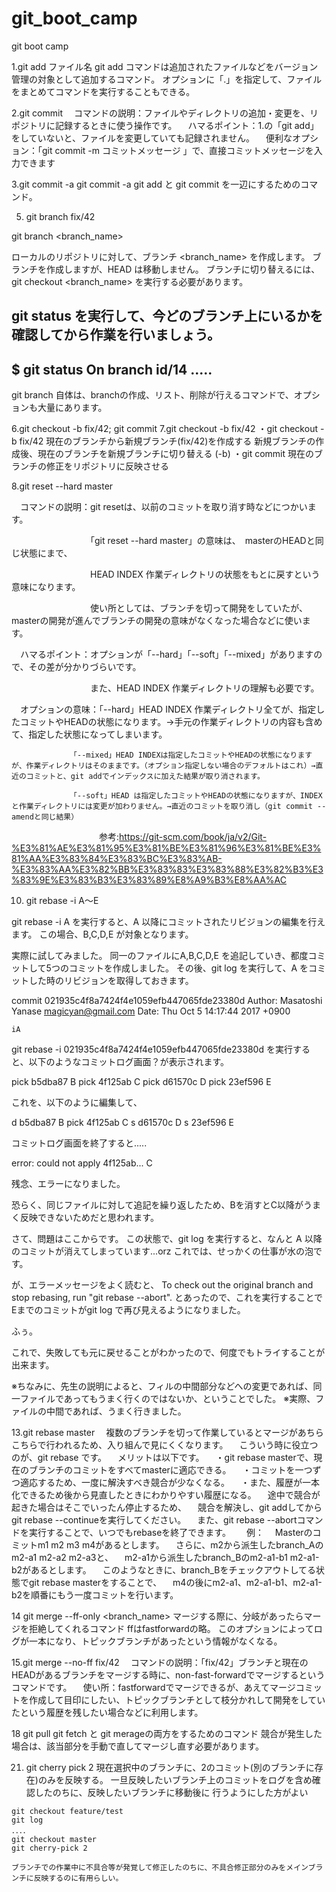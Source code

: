 # git_boot_camp
git boot camp

1.git add ファイル名
git add コマンドは追加されたファイルなどをバージョン管理の対象として追加するコマンド。
オプションに「.」を指定して、ファイルをまとめてコマンドを実行することもできる。


2.git commit
　コマンドの説明：ファイルやディレクトリの追加・変更を、リポジトリに記録するときに使う操作です。
　ハマるポイント：1.の「git add」をしていないと、ファイルを変更していても記録されません。
　便利なオプション：「git commit -m コミットメッセージ 」で、直接コミットメッセージを入力できます

3.git commit -a
git commit -a
git add と git commit を一辺にするためのコマンド。


5. git branch fix/42

git branch <branch_name>

ローカルのリポジトリに対して、ブランチ <branch_name> を作成します。
ブランチを作成しますが、HEAD は移動しません。
ブランチに切り替えるには、git checkout <branch_name> を実行する必要があります。

git status を実行して、今どのブランチ上にいるかを確認してから作業を行いましょう。
----------------
$ git status
On branch id/14
.....
----------------

git branch 自体は、branchの作成、リスト、削除が行えるコマンドで、オプションも大量にあります。

6.git checkout -b fix/42; git commit
7.git checkout -b fix/42
・git checkout -b fix/42
    現在のブランチから新規ブランチ(fix/42)を作成する
    新規ブランチの作成後、現在のブランチを新規ブランチに切り替える (-b)
・git commit
    現在のブランチの修正をリポジトリに反映させる

8.git reset --hard master

　コマンドの説明：git resetは、以前のコミットを取り消す時などにつかいます。

　　　　　　　　　「git reset --hard master」の意味は、　masterのHEADと同じ状態にまで、

　　　　　　　　　HEAD INDEX 作業ディレクトリの状態をもとに戻すという意味になります。

　　　　　　　　　使い所としては、ブランチを切って開発をしていたが、masterの開発が進んでブランチの開発の意味がなくなった場合などに使います。

　ハマるポイント：オプションが「--hard」「--soft」「--mixed」がありますので、その差が分かりづらいです。

　　　　　　　　　また、HEAD INDEX 作業ディレクトリの理解も必要です。

　オプションの意味：「--hard」HEAD INDEX 作業ディレクトリ全てが、指定したコミットやHEADの状態になります。→手元の作業ディレクトリの内容も含めて、指定した状態になってしまいます。

                 「--mixed」HEAD INDEXは指定したコミットやHEADの状態になりますが、作業ディレクトリはそのままです。（オプション指定しない場合のデフォルトはこれ）→直近のコミットと、git addでインデックスに加えた結果が取り消されます。

                 「--soft」HEAD は指定したコミットやHEADの状態になりますが、INDEXと作業ディレクトリには変更が加わりません。→直近のコミットを取り消し（git commit --amendと同じ結果）
　　　　　　　　　　参考:https://git-scm.com/book/ja/v2/Git-%E3%81%AE%E3%81%95%E3%81%BE%E3%81%96%E3%81%BE%E3%81%AA%E3%83%84%E3%83%BC%E3%83%AB-%E3%83%AA%E3%82%BB%E3%83%83%E3%83%88%E3%82%B3%E3%83%9E%E3%83%B3%E3%83%89%E8%A9%B3%E8%AA%AC






10. git rebase -i A〜E

git rebase -i A を実行すると、A 以降にコミットされたリビジョンの編集を行えます。
この場合、B,C,D,E が対象となります。


実際に試してみました。
同一のファイルにA,B,C,D,E を追記していき、都度コミットして5つのコミットを作成しました。
その後、git log を実行して、A をコミットした時のリビジョンを取得しておきます。

commit 021935c4f8a7424f4e1059efb447065fde23380d
Author: Masatoshi Yanase <magicyan@gmail.com>
Date:   Thu Oct 5 14:17:44 2017 +0900

    iA

git rebase -i 021935c4f8a7424f4e1059efb447065fde23380d を実行すると、以下のようなコミットログ画面？が表示されます。

pick b5dba87 B
pick 4f125ab C
pick d61570c D
pick 23ef596 E

これを、以下のように編集して、

d b5dba87 B
pick 4f125ab C
s d61570c D
s 23ef596 E

コミットログ画面を終了すると.....

error: could not apply 4f125ab... C

残念、エラーになりました。

恐らく、同じファイルに対して追記を繰り返したため、Bを消すとC以降がうまく反映できないためだと思われます。


さて、問題はここからです。
この状態で、git log を実行すると、なんと A 以降のコミットが消えてしまっています...orz
これでは、せっかくの仕事が水の泡です。

が、エラーメッセージをよく読むと、
To check out the original branch and stop rebasing, run "git rebase --abort".
とあったので、これを実行することでEまでのコミットがgit log で再び見えるようになりました。

ふぅ。

これで、失敗しても元に戻せることがわかったので、何度でもトライすることが出来ます。

※ちなみに、先生の説明によると、フィルの中間部分などへの変更であれば、同一ファイルであってもうまく行くのではないか、ということでした。
※実際、ファイルの中間であれば、うまく行きました。


13.git rebase master
　複数のブランチを切って作業しているとマージがあちらこちらで行われるため、入り組んで見にくくなります。
　こういう時に役立つのが、git rebase です。
　メリットは以下です。
　・git rebase masterで、現在のブランチのコミットをすべてmasterに適応できる。
　・コミットを一つずつ適応するため、一度に解決すべき競合が少なくなる。
　・また、履歴が一本化できるため後から見直したときにわかりやすい履歴になる。
　途中で競合が起きた場合はそこでいったん停止するため、
　競合を解決し、git addしてからgit rebase --continueを実行してください。
　また、git rebase --abortコマンドを実行することで、いつでもrebaseを終了できます。　
　例：
　Masterのコミットm1 m2 m3 m4があるとします。
　さらに、m2から派生したbranch_Aのm2-a1 m2-a2 m2-a3と、
　m2-a1から派生したbranch_Bのm2-a1-b1 m2-a1-b2があるとします。
　このようなときに、branch_Bをチェックアウトしてる状態でgit rebase masterをすることで、
　m4の後にm2-a1、m2-a1-b1、m2-a1-b2を順番にもう一度コミットを行います。


14 git merge --ff-only <branch_name>
マージする際に、分岐があったらマージを拒絶してくれるコマンド
ffはfastforwardの略。
このオプションによってログが一本になり、トピックブランチがあったという情報がなくなる。

15.git merge --no-ff fix/42
　コマンドの説明：「fix/42」ブランチと現在のHEADがあるブランチをマージする時に、non-fast-forwardでマージするというコマンドです。
　使い所：fastforwardでマージできるが、あえてマージコミットを作成して目印にしたい、トピックブランチとして枝分かれして開発をしていたという履歴を残したい場合などに利用します。

18 git pull
 git fetch と git merageの両方をするためのコマンド
 競合が発生した場合は、該当部分を手動で直してマージし直す必要があります。

21. git cherry pick 2
    現在選択中のブランチに、2のコミット(別のブランチに存在)のみを反映する。
    一旦反映したいブランチ上のコミットをログを含め確認したのちに、反映したいブランチに移動後に
    行うようにした方がよい
```
git checkout feature/test
git log
．．．．
git checkout master
git cherry-pick 2
```
    ブランチでの作業中に不具合等が発覚して修正したのちに、不具合修正部分のみをメインブランチに反映するのに有用らしい。
